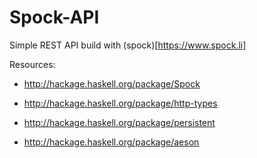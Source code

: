 # Spock-API

Simple REST API build with (spock)[https://www.spock.li]

Resources:
- http://hackage.haskell.org/package/Spock

- http://hackage.haskell.org/package/http-types

- http://hackage.haskell.org/package/persistent

- http://hackage.haskell.org/package/aeson
